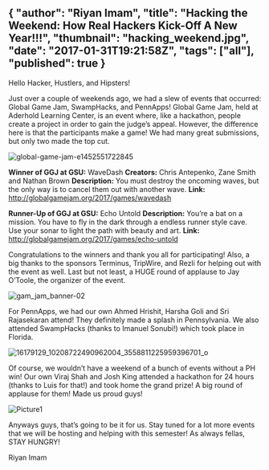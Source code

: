 {
  "author": "Riyan Imam",
  "title": "Hacking the Weekend: How Real Hackers Kick-Off A New Year!!!",
  "thumbnail": "hacking_weekend.jpg",
  "date": "2017-01-31T19:21:58Z",
  "tags": ["all"],
  "published": true
}
---
Hello Hacker, Hustlers, and Hipsters!

Just over a couple of weekends ago, we had a slew of events that occurred:
Global Game Jam, SwampHacks, and PennApps!  Global Game Jam, held at Aderhold Learning Center, is an event where, like a hackathon, people create a project in order to gain the judge’s appeal. However, the difference here is that the participants make a game! We had many great submissions, but only two made the top cut.

![global-game-jam-e1452551722845](http://imgur.com/y2WSwAb)

**Winner of GGJ at GSU:** WaveDash
**Creators:** Chris Antepenko, Zane Smith and Nathan Brown
**Description:** You must destroy the oncoming waves, but the only way is to cancel them out with another wave. **Link:** <http://globalgamejam.org/2017/games/wavedash>

**Runner-Up of GGJ at GSU:** Echo Untold
**Description:** You’re a bat on a mission. You have to fly in the dark through a endless runner style cave. Use your sonar to light the path with beauty and art.
**Link:** <http://globalgamejam.org/2017/games/echo-untold>

Congratulations to the winners and thank you all for participating! Also, a big thanks to the sponsors Terminus, TripWire, and Rezli for helping out with the event as well. Last but not least, a HUGE round of applause to Jay O’Toole, the organizer of the event.

![gam_jam_banner-02](http://imgur.com/woKDHC9)

For PennApps, we had our own Ahmed Hrishit, Harsha Goli and Sri Rajasekaran attend! They definitely made a splash in Pennsylvania. We also attended SwampHacks (thanks to Imanuel Sonubi!) which took place in Florida.  

![16179129_10208722490962004_3558811225959396701_o](http://imgur.com/k7odkFm)

Of course, we wouldn’t have a weekend of a bunch of events without a PH win! Our own Viraj Shah and Josh King attended a hackathon for 24 hours (thanks to Luis for that!) and took home the grand prize! A big round of applause for them! Made us proud guys!

![Picture1](http://imgur.com/exi2JZ9)

Anyways guys, that’s going to be it for us. Stay tuned for a lot more events that we will be hosting and helping with this semester! As always fellas, STAY HUNGRY!

Riyan Imam
